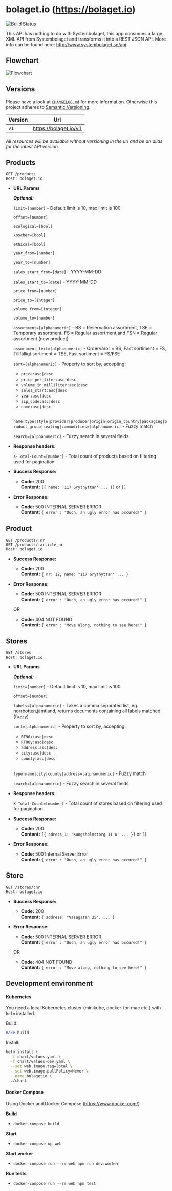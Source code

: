 # bolaget.io (https://bolaget.io)

[![Build Status](https://travis-ci.org/larsha/bolaget.io.svg?branch=master)](https://travis-ci.org/larsha/bolaget.io)

This API has nothing to do with Systembolaget, this app consumes a large XML API from Systembolaget and transforms it into a REST JSON API. More info can be found here: http://www.systembolaget.se/api

## **Flowchart**

![Flowchart](./flowchart.png)

## **Versions**

Please have a look at [`CHANGELOG.md`](CHANGELOG.md) for more information. Otherwise this project adheres to [Semantic Versioning](http://semver.org/spec/v2.0.0.html).

| Version |          Url          |
| ------- | :-------------------: |
| `v1`    | https://bolaget.io/v1 |

_All resources will be available without versioning in the url and be an alias for the latest API version._

## **Products**

```http
GET /products
Host: bolaget.io
```

- **URL Params**

  **_Optional:_**

  `limit=[number]` - Default limit is 10, max limit is 100

  `offset=[number]`

  `ecological=[bool]`

  `koscher=[bool]`

  `ethical=[bool]`

  `year_from=[number]`

  `year_to=[number]`

  `sales_start_from=[date]` - YYYY-MM-DD

  `sales_start_to=[date]` - YYYY-MM-DD

  `price_from=[number]`

  `price_to=[integer]`

  `volume_from=[integer]`

  `volume_to=[number]`

  `assortment=[alphanumeric]` - BS = Reservation assortment, TSE = Temporary assortment, FS = Regular assortment and FSN = Regular assortment (new product)

  `assortment_text=[alphanumeric]` - Ordervaror = BS, Fast sortiment = FS, Tillfälligt sortiment = TSE, Fast sortiment = FS/FSE

  `sort=[alphanumeric]` - Property to sort by, accepting:

  - `price:asc|desc`
  - `price_per_liter:asc|desc`
  - `volume_in_milliliter:asc|desc`
  - `sales_start:asc|desc`
  - `year:asc|desc`
  - `zip_code:asc|desc`
  - `name:asc|desc`<br><br>

  `name|type|style|provider|producer|origin|origin_country|packaging|product_group|sealing|commodities=[alphanumeric]` - Fuzzy match

  `search=[alphanumeric]` - Fuzzy search in several fields

* **Response headers:**

  `X-Total-Count=[number]` - Total count of products based on filtering used for pagination

- **Success Response:**

  - **Code:** 200 <br />
    **Content:** `[{ name: '117 Grythyttan' ... }]` or `[]`

* **Error Response:**

  - **Code:** 500 INTERNAL SERVER ERROR <br />
    **Content:** `{ error : "Ouch, an ugly error has occured!" }`

## **Product**

```http
GET /products/:nr
GET /products/:article_nr
Host: bolaget.io
```

- **Success Response:**

  - **Code:** 200 <br />
    **Content:** `{ nr: 12, name: "117 Grythyttan" ... }`

* **Error Response:**

  - **Code:** 500 INTERNAL SERVER ERROR <br />
    **Content:** `{ error : "Ouch, an ugly error has occured!" }`

  OR

  - **Code:** 404 NOT FOUND <br />
    **Content:** `{ error : "Move along, nothing to see here!" }`

## **Stores**

```http
GET /stores
Host: bolaget.io
```

- **URL Params**

  **_Optional:_**

  `limit=[number]` - Default limit is 10, max limit is 100

  `offset=[number]`

  `labels=[alphanumeric]` - Takes a comma separated list, eg. norrbotten,jämtland, returns documents containing all labels matched (fuzzy)

  `sort=[alphanumeric]` - Property to sort by, accepting:

  - `RT90x:asc|desc`
  - `RT90y:asc|desc`
  - `address:asc|desc`
  - `city:asc|desc`
  - `county:asc|desc`<br><br>

  `type|name|city|county|address=[alphanumeric]` - Fuzzy match

  `search=[alphanumeric]` - Fuzzy search in several fields

* **Response headers:**

  `X-Total-Count=[number]` - Total count of stores based on filtering used for pagination

- **Success Response:**

  - **Code:** 200 <br />
    **Content:** `[{ adress_1: 'Kungsholmstorg 11 A' ... }]` or `[]`

* **Error Response:**

  - **Code:** 500 Internal Server Error <br />
    **Content:** `{ error : "Ouch, an ugly error has occured!" }`

## **Store**

```http
GET /stores/:nr
Host: bolaget.io
```

- **Success Response:**

  - **Code:** 200 <br />
    **Content:** `{ address: "Vasagatan 25", ... }`

* **Error Response:**

  - **Code:** 500 INTERNAL SERVER ERROR <br />
    **Content:** `{ error : "Ouch, an ugly error has occured!" }`

  OR

  - **Code:** 404 NOT FOUND <br />
    **Content:** `{ error : "Move along, nothing to see here!" }`

## **Development environment**

#### Kubernetes

You need a local Kubernetes cluster (minikube, docker-for-mac etc.) with `helm` installed.

Build:

```bash
make build
```

Install:

```bash
helm install \
  -f chart/values.yaml \
  -f chart/values-dev.yaml \
  --set web.image.tag=local \
  --set web.image.pullPolicy=Never \
  --name bolagetio \
  ./chart
```

#### Docker Compose

Using Docker and Docker Compose (https://www.docker.com/)

**Build**

- `docker-compose build`

**Start**

- `docker-compose up web`

**Start worker**

- `docker-compose run --rm web npm run dev:worker`

**Run tests**

- `docker-compose run --rm web npm test`
